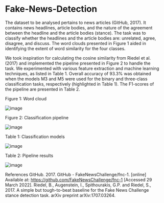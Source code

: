 # Fake-News-Detection
The dataset to be analysed pertains to news articles (GitHub, 2017). It contains news headlines, article bodies, and the nature of the agreement between the headline and the article bodies (stance). The task was to classify whether the headlines and the article bodies are: unrelated, agree, disagree, and discuss. The word clouds presented in Figure 1 aided in identifying the extent of word similarity for the four classes. 

We took inspiration for calculating the cosine similarity from Riedel et al. (2017) and implemented the pipeline presented in Figure 2 to handle the task. We experimented with various feature extraction and machine learning techniques, as listed in Table 1. Overall accuracy of 93.3% was obtained when the models M3 and M5 were used for the binary and three-class classification tasks, respectively (highlighted in Table 1). The F1-scores of the pipeline are presented in Table 2.

Figure 1: Word cloud

![image](https://user-images.githubusercontent.com/105256866/190878116-c5f7f61b-56b6-4a6a-b3a5-055ce523f1ce.png)

Figure 2: Classification pipeline

![image](https://user-images.githubusercontent.com/105256866/190878134-7c1842a3-bbd6-4b38-8d8c-bb4bff2b462e.png)

Table 1: Classification models

![image](https://user-images.githubusercontent.com/105256866/190877982-b6547e30-c0e3-48eb-9682-2b5b90b3a948.png)

Table 2: Pipeline results

![image](https://user-images.githubusercontent.com/105256866/190878036-a1b87e6c-f949-4e25-910b-ea9158a40fab.png)


References
GitHub. 2017. GitHub - FakeNewsChallenge/fnc-1. [online] Available at: <https://github.com/FakeNewsChallenge/fnc-1> [Accessed 29 March 2022].
Riedel, B., Augenstein, I., Spithourakis, G.P. and Riedel, S., 2017. A simple but tough-to-beat baseline for the Fake News Challenge stance detection task. arXiv preprint arXiv:1707.03264.

